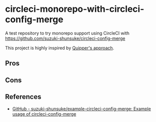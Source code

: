 # circleci-monorepo-with-circleci-config-merge

A test repository to try monorepo support using CircleCI with https://github.com/suzuki-shunsuke/circleci-config-merge

This project is highly inspired by [Quipper's approach](https://quipper.hatenablog.com/entry/2020/12/01/080000).


## Pros

## Cons

## References

* [GitHub - suzuki-shunsuke/example-circleci-config-merge: Example usage of circleci-config-merge](https://github.com/suzuki-shunsuke/example-circleci-config-merge)

